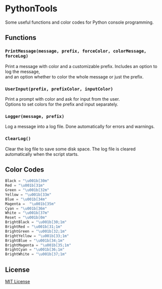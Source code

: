 # PythonTools
Some useful functions and color codes for Python console programming.
## Functions
### ```PrintMessage(message, prefix, forceColor, colorMessage, forceLog)```
Print a message with color and a customizable prefix. Includes an option to log the message,  
and an option whether to color the whole message or just the prefix.
### ```UserInput(prefix, prefixColor, inputColor)```
Print a prompt with color and ask for input from the user.  
Options to set colors for the prefix and input separately.
### ```Logger(message, prefix)```
Log a message into a log file. Done automatically for errors and warnings.
### ```ClearLog()```
Clear the log file to save some disk space. The log file is cleared automatically when the script starts.
## Color Codes
```Python
Black = "\u001b[30m"    
Red = "\u001b[31m"
Green = "\u001b[32m"
Yellow = "\u001b[33m"
Blue = "\u001b[34m"
Magenta =  "\u001b[35m"
Cyan = "\u001b[36m"
White = "\u001b[37m"
Reset = "\u001b[0m"
BrightBlack = "\u001b[30;1m"
BrightRed = "\u001b[31;1m"
BrightGreen = "\u001b[32;1m"
BrightYellow = "\u001b[33;1m"
BrightBlue = "\u001b[34;1m"
BrightMagenta = "\u001b[35;1m"
BrightCyan = "\u001b[36;1m"
BrightWhite = "\u001b[37;1m"
```
## License
[MIT License](https://choosealicense.com/licenses/mit/)
